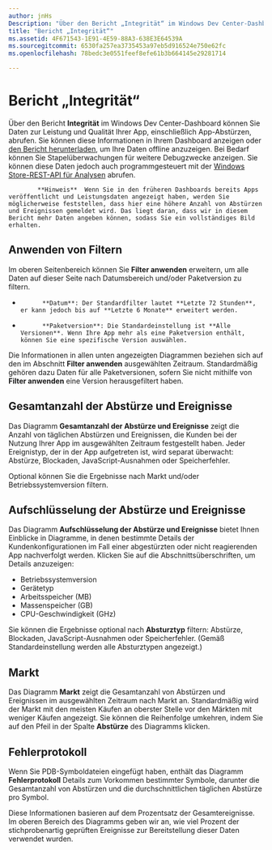 ```yaml
---
author: jnHs
Description: "Über den Bericht „Integrität“ im Windows Dev Center-Dashboard können Sie Daten zur Leistung und Qualität Ihrer App einschließlich App-Abstürzen abrufen."
title: "Bericht „Integrität“"
ms.assetid: 4F671543-1E91-4E59-88A3-638E3E64539A
ms.sourcegitcommit: 6530fa257ea3735453a97eb5d916524e750e62fc
ms.openlocfilehash: 78bedc3e0551feef8efe61b3b664145e29281714

---
```


# Bericht „Integrität“


Über den Bericht **Integrität** im Windows Dev Center-Dashboard können Sie Daten zur Leistung und Qualität Ihrer App, einschließlich App-Abstürzen, abrufen. Sie können diese Informationen in Ihrem Dashboard anzeigen oder [den Bericht herunterladen](download-analytic-reports.md), um Ihre Daten offline anzuzeigen. Bei Bedarf können Sie Stapelüberwachungen für weitere Debugzwecke anzeigen. Sie können diese Daten jedoch auch programmgesteuert mit der [Windows Store-REST-API für Analysen](../monetize/access-analytics-data-using-windows-store-services.md) abrufen.

> 
            **Hinweis**  Wenn Sie in den früheren Dashboards bereits Apps veröffentlicht und Leistungsdaten angezeigt haben, werden Sie möglicherweise feststellen, dass hier eine höhere Anzahl von Abstürzen und Ereignissen gemeldet wird. Das liegt daran, dass wir in diesem Bericht mehr Daten angeben können, sodass Sie ein vollständiges Bild erhalten.

## Anwenden von Filtern


Im oberen Seitenbereich können Sie **Filter anwenden** erweitern, um alle Daten auf dieser Seite nach Datumsbereich und/oder Paketversion zu filtern.

-   
            **Datum**: Der Standardfilter lautet **Letzte 72 Stunden**, er kann jedoch bis auf **Letzte 6 Monate** erweitert werden.
-   
            **Paketversion**: Die Standardeinstellung ist **Alle Versionen**. Wenn Ihre App mehr als eine Paketversion enthält, können Sie eine spezifische Version auswählen.

Die Informationen in allen unten angezeigten Diagrammen beziehen sich auf den im Abschnitt **Filter anwenden** ausgewählten Zeitraum. Standardmäßig gehören dazu Daten für alle Paketversionen, sofern Sie nicht mithilfe von **Filter anwenden** eine Version herausgefiltert haben.

## Gesamtanzahl der Abstürze und Ereignisse


Das Diagramm **Gesamtanzahl der Abstürze und Ereignisse** zeigt die Anzahl von täglichen Abstürzen und Ereignissen, die Kunden bei der Nutzung Ihrer App im ausgewählten Zeitraum festgestellt haben. Jeder Ereignistyp, der in der App aufgetreten ist, wird separat überwacht: Abstürze, Blockaden, JavaScript-Ausnahmen oder Speicherfehler.

Optional können Sie die Ergebnisse nach Markt und/oder Betriebssystemversion filtern.

## Aufschlüsselung der Abstürze und Ereignisse


Das Diagramm **Aufschlüsselung der Abstürze und Ereignisse** bietet Ihnen Einblicke in Diagramme, in denen bestimmte Details der Kundenkonfigurationen im Fall einer abgestürzten oder nicht reagierenden App nachverfolgt werden. Klicken Sie auf die Abschnittsüberschriften, um Details anzuzeigen:

-   Betriebssystemversion
-   Gerätetyp
-   Arbeitsspeicher (MB)
-   Massenspeicher (GB)
-   CPU-Geschwindigkeit (GHz)

Sie können die Ergebnisse optional nach **Absturztyp** filtern: Abstürze, Blockaden, JavaScript-Ausnahmen oder Speicherfehler. (Gemäß Standardeinstellung werden alle Absturztypen angezeigt.)

## Markt


Das Diagramm **Markt** zeigt die Gesamtanzahl von Abstürzen und Ereignissen im ausgewählten Zeitraum nach Markt an. Standardmäßig wird der Markt mit den meisten Käufen an oberster Stelle vor den Märkten mit weniger Käufen angezeigt. Sie können die Reihenfolge umkehren, indem Sie auf den Pfeil in der Spalte **Abstürze** des Diagramms klicken.

## Fehlerprotokoll


Wenn Sie PDB-Symboldateien eingefügt haben, enthält das Diagramm **Fehlerprotokoll** Details zum Vorkommen bestimmter Symbole, darunter die Gesamtanzahl von Abstürzen und die durchschnittlichen täglichen Abstürze pro Symbol.

Diese Informationen basieren auf dem Prozentsatz der Gesamtereignisse. Im oberen Bereich des Diagramms geben wir an, wie viel Prozent der stichprobenartig geprüften Ereignisse zur Bereitstellung dieser Daten verwendet wurden.

 

 



<!--HONumber=Jun16_HO4-->


